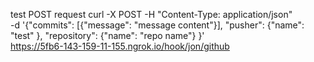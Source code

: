 test POST request
curl -X POST -H "Content-Type: application/json" \
 -d '{"commits": [{"message": "message content"}], "pusher": {"name": "test" }, "repository": {"name": "repo name"} }' \
https://5fb6-143-159-11-155.ngrok.io/hook/jon/github
